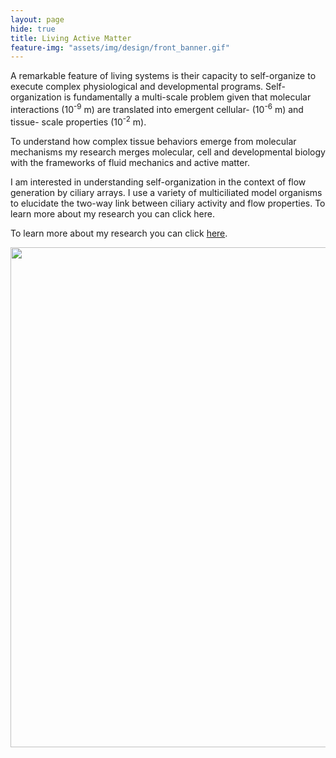 ```yaml
---
layout: page
hide: true
title: Living Active Matter
feature-img: "assets/img/design/front_banner.gif"
---
```


A remarkable feature of living systems is their capacity to self-organize to execute complex physiological and developmental programs. 
Self-organization is fundamentally a multi-scale problem given that molecular interactions (10<sup>-9</sup> m) are translated into emergent cellular- (10<sup>-6</sup> m) and tissue- scale properties (10<sup>-2</sup> m). 

To understand how complex tissue behaviors emerge from molecular mechanisms my research merges molecular, cell and developmental biology with the frameworks of fluid mechanics and active matter. 

I am interested in understanding self-organization in the context of flow generation by ciliary arrays. I use a variety of multiciliated model organisms to elucidate the two-way link between ciliary activity and flow properties. To learn more about my research you can click here.

To learn more about my research you can click [here](/research/).


<p align="center">
  <img width="800" src="../assets/img/design/front_animated.gif">
</p>